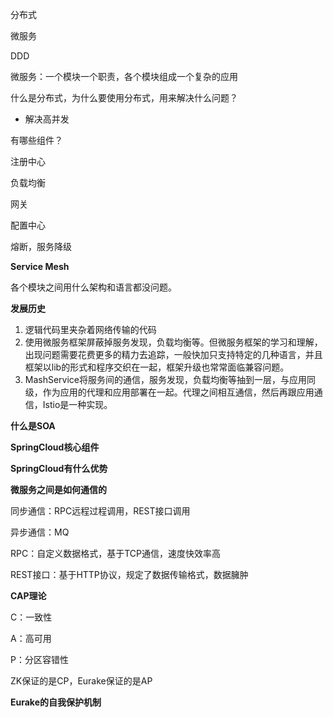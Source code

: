 分布式

微服务

DDD



微服务：一个模块一个职责，各个模块组成一个复杂的应用



什么是分布式，为什么要使用分布式，用来解决什么问题？



* 解决高并发



有哪些组件？

注册中心

负载均衡

网关

配置中心

熔断，服务降级



**Service Mesh**

各个模块之间用什么架构和语言都没问题。



**发展历史**

1. 逻辑代码里夹杂着网络传输的代码
2. 使用微服务框架屏蔽掉服务发现，负载均衡等。但微服务框架的学习和理解，出现问题需要花费更多的精力去追踪，一般快加只支持特定的几种语言，并且框架以lib的形式和程序交织在一起，框架升级也常常面临兼容问题。
3. MashService将服务间的通信，服务发现，负载均衡等抽到一层，与应用同级，作为应用的代理和应用部署在一起。代理之间相互通信，然后再跟应用通信，Istio是一种实现。



**什么是SOA**



**SpringCloud核心组件**



**SpringCloud有什么优势**



**微服务之间是如何通信的**

同步通信：RPC远程过程调用，REST接口调用

异步通信：MQ



RPC：自定义数据格式，基于TCP通信，速度快效率高

REST接口：基于HTTP协议，规定了数据传输格式，数据臃肿



**CAP理论**

C：一致性

A：高可用

P：分区容错性

ZK保证的是CP，Eurake保证的是AP





**Eurake的自我保护机制**


